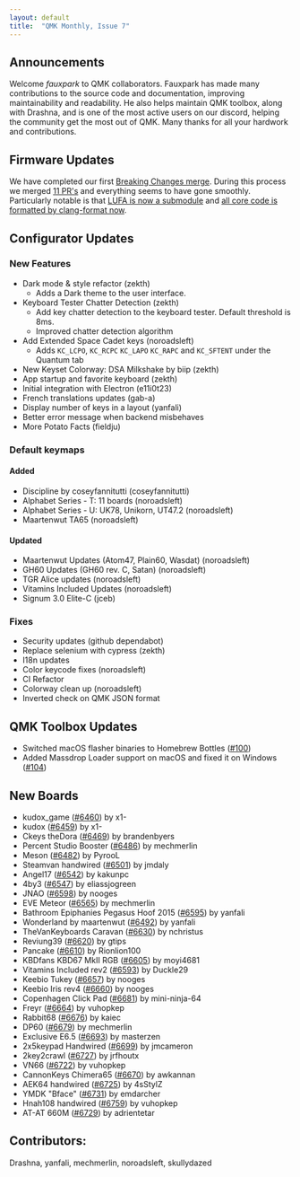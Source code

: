 ```yaml
---
layout: default
title:  "QMK Monthly, Issue 7"
---
```


## Announcements

Welcome _fauxpark_ to QMK collaborators. Fauxpark has made many contributions to the source code and documentation, improving maintainability and readability. He also helps maintain QMK toolbox, along with Drashna, and is one of the most active users on our discord, helping the community get the most out of QMK. Many thanks for all your hardwork and contributions.

## Firmware Updates

We have completed our first [Breaking Changes merge](https://github.com/qmk/qmk_firmware/issues/6146). During this process we merged [11 PR's](https://github.com/qmk/qmk_firmware/pulls?q=label%3Afuture_2019q2+) and everything seems to have gone smoothly. Particularly notable is that [LUFA is now a submodule](https://github.com/qmk/qmk_firmware/pull/6245) and [all core code is formatted by clang-format now](https://github.com/qmk/qmk_firmware/pull/6293).

## Configurator Updates

### New Features

* Dark mode & style refactor (zekth)
  * Adds a Dark theme to the user interface.
* Keyboard Tester Chatter Detection (zekth)
  * Add key chatter detection to the keyboard tester. Default threshold is 8ms.
  * Improved chatter detection algorithm
* Add Extended Space Cadet keys (noroadsleft)
  * Adds `KC_LCPO`, `KC_RCPC` `KC_LAPO` `KC_RAPC` and `KC_SFTENT` under the Quantum tab
* New Keyset Colorway: DSA Milkshake by biip (zekth)
* App startup and favorite keyboard (zekth)
* Initial integration with Electron (e11i0t23)
* French translations updates (gab-a)
* Display number of keys in a layout (yanfali)
* Better error message when backend misbehaves
* More Potato Facts (fieldju)

### Default keymaps

#### Added
* Discipline by coseyfannitutti (coseyfannitutti)
* Alphabet Series - T: 11 boards (noroadsleft)
* Alphabet Series - U: UK78, Unikorn, UT47.2 (noroadsleft)
* Maartenwut TA65 (noroadsleft)

#### Updated

* Maartenwut Updates (Atom47, Plain60, Wasdat) (noroadsleft)
* GH60 Updates (GH60 rev. C, Satan) (noroadsleft)
* TGR Alice updates (noroadsleft)
* Vitamins Included Updates (noroadsleft)
* Signum 3.0 Elite-C (jceb)

### Fixes

* Security updates (github dependabot)
* Replace selenium with cypress (zekth)
* I18n updates
* Color keycode fixes (noroadsleft)
* CI Refactor
* Colorway clean up (noroadsleft)
* Inverted check on QMK JSON format

## QMK Toolbox Updates
* Switched macOS flasher binaries to Homebrew Bottles ([#100](https://github.com/qmk/qmk_toolbox/pull/100))
* Added Massdrop Loader support on macOS and fixed it on Windows ([#104](https://github.com/qmk/qmk_toolbox/pull/104))

## New Boards
  * kudox_game ([#6460](https://github.com/qmk/qmk_firmware/pull/6460)) by x1-
  * kudox ([#6459](https://github.com/qmk/qmk_firmware/pull/6459)) by x1-
  * Ckeys theDora ([#6469](https://github.com/qmk/qmk_firmware/pull/6469)) by brandenbyers
  * Percent Studio Booster ([#6486](https://github.com/qmk/qmk_firmware/pull/6486)) by mechmerlin
  * Meson ([#6482](https://github.com/qmk/qmk_firmware/pull/6482)) by PyrooL
  * Steamvan handwired ([#6501](https://github.com/qmk/qmk_firmware/pull/6501)) by jmdaly
  * Angel17 ([#6542](https://github.com/qmk/qmk_firmware/pull/6542)) by kakunpc
  * 4by3 ([#6547](https://github.com/qmk/qmk_firmware/pull/6547)) by eliassjogreen
  * JNAO ([#6598](https://github.com/qmk/qmk_firmware/pull/6598)) by nooges
  * EVE Meteor ([#6565](https://github.com/qmk/qmk_firmware/pull/6565)) by mechmerlin
  * Bathroom Epiphanies Pegasus Hoof 2015 ([#6595](https://github.com/qmk/qmk_firmware/pull/6595)) by yanfali
  * Wonderland by maartenwut ([#6492](https://github.com/qmk/qmk_firmware/pull/6492)) by yanfali
  * TheVanKeyboards Caravan ([#6630](https://github.com/qmk/qmk_firmware/pull/6630)) by nchristus
  * Reviung39 ([#6620](https://github.com/qmk/qmk_firmware/pull/6620)) by gtips
  * Pancake ([#6610](https://github.com/qmk/qmk_firmware/pull/6610)) by Rionlion100
  * KBDfans KBD67 MkII RGB ([#6605](https://github.com/qmk/qmk_firmware/pull/6605)) by moyi4681
  * Vitamins Included rev2 ([#6593](https://github.com/qmk/qmk_firmware/pull/6593)) by Duckle29
  * Keebio Tukey ([#6657](https://github.com/qmk/qmk_firmware/pull/6657)) by nooges
  * Keebio Iris rev4 ([#6660](https://github.com/qmk/qmk_firmware/pull/6660)) by nooges
  * Copenhagen Click Pad ([#6681](https://github.com/qmk/qmk_firmware/pull/6681)) by mini-ninja-64
  * Freyr ([#6664](https://github.com/qmk/qmk_firmware/pull/6664)) by vuhopkep
  * Rabbit68 ([#6676](https://github.com/qmk/qmk_firmware/pull/6676)) by kaiec
  * DP60 ([#6679](https://github.com/qmk/qmk_firmware/pull/6679)) by mechmerlin
  * Exclusive E6.5 ([#6693](https://github.com/qmk/qmk_firmware/pull/6693)) by masterzen
  * 2x5keypad Handwired ([#6699](https://github.com/qmk/qmk_firmware/pull/6699)) by jmcameron
  * 2key2crawl ([#6727](https://github.com/qmk/qmk_firmware/pull/6727)) by jrfhoutx
  * VN66 ([#6722](https://github.com/qmk/qmk_firmware/pull/6722)) by vuhopkep
  * CannonKeys Chimera65 ([#6670](https://github.com/qmk/qmk_firmware/pull/6670)) by awkannan
  * AEK64 handwired ([#6725](https://github.com/qmk/qmk_firmware/pull/6725)) by 4sStylZ
  * YMDK "Bface" ([#6731](https://github.com/qmk/qmk_firmware/pull/6731)) by emdarcher
  * Hnah108 handwired ([#6759](https://github.com/qmk/qmk_firmware/pull/6759)) by vuhopkep
  * AT-AT 660M ([#6729](https://github.com/qmk/qmk_firmware/pull/6729)) by adrientetar

## Contributors:
Drashna, yanfali, mechmerlin, noroadsleft, skullydazed
